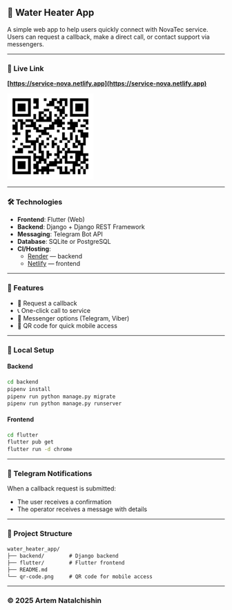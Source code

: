 ## 🔧 Water Heater App

A simple web app to help users quickly connect with NovaTec service. Users can request a callback, make a direct call, or contact support via messengers.

---

### 🚀 Live Link
**[https://service-nova.netlify.app](https://service-nova.netlify.app)**

<img src="https://raw.githubusercontent.com/artnatan/water_heater_app/main/flutter/assets/qr-code.png" alt="QR Code" width="200"/>

---

### 🛠 Technologies

- **Frontend**: Flutter (Web)
- **Backend**: Django + Django REST Framework
- **Messaging**: Telegram Bot API
- **Database**: SQLite or PostgreSQL
- **CI/Hosting**:
  - [Render](https://render.com) — backend
  - [Netlify](https://netlify.com) — frontend

---

### 📱 Features

- 🔔 Request a callback
- 📞 One-click call to service
- 💬 Messenger options (Telegram, Viber)
- 📲 QR code for quick mobile access

---

### 🧰 Local Setup

#### Backend
```bash
cd backend
pipenv install
pipenv run python manage.py migrate
pipenv run python manage.py runserver
```

#### Frontend
```bash
cd flutter
flutter pub get
flutter run -d chrome
```

---

### 🔐 Telegram Notifications
When a callback request is submitted:
- The user receives a confirmation
- The operator receives a message with details

---

### 📂 Project Structure
```
water_heater_app/
├── backend/        # Django backend
├── flutter/        # Flutter frontend
├── README.md
└── qr-code.png     # QR code for mobile access
```

---

### © 2025 Artem Natalchishin
